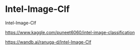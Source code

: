 # Intel-Image-Clf
Intel-Image-Clf

https://www.kaggle.com/puneet6060/intel-image-classification

https://wandb.ai/ranuga-d/Intel-Image-Clf
